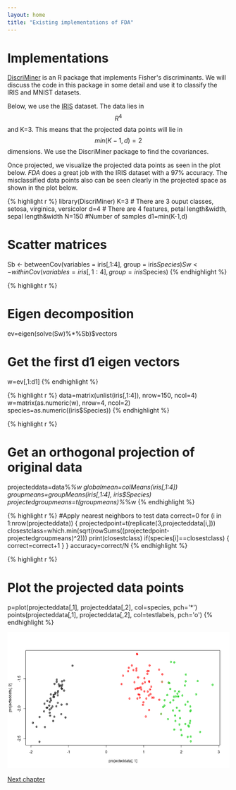 ```yaml
---
layout: home
title: "Existing implementations of FDA"
---
```


# Implementations

[DiscriMiner](../references.html##DiscriMiner) is an R package that implements Fisher's discriminants. We will discuss the code in this package in some detail and use it to classify the IRIS and MNIST datasets. 


Below, we use the [IRIS](../references.html##iris) dataset. The data lies in $$R^4$$ and K=3. This means that the projected data points will lie in $$min(K-1,d)=2$$ dimensions. We use the DiscriMiner package to find the covariances. 

Once projected, we visualize the projected data points as seen in the plot below. _FDA_ does a great job with the IRIS dataset with a 97% accuracy. The misclassified data points also can be seen clearly in the projected space as shown in the plot below.

{% highlight r %}
library(DiscriMiner)
K=3 # There are 3 ouput classes, setosa, virginica, versicolor
d=4 # There are 4 features, petal length&width, sepal length&width
N=150 #Number of samples
d1=min(K-1,d)
# Scatter matrices
Sb <- betweenCov(variables = iris[,1:4], group = iris$Species)
Sw <- withinCov(variables = iris[,1:4], group = iris$Species)
{% endhighlight %}

{% highlight r %}
# Eigen decomposition
ev=eigen(solve(Sw)%*%Sb)$vectors
# Get the first d1 eigen vectors
w=ev[,1:d1]
{% endhighlight %}

{% highlight r %}
data=matrix(unlist(iris[,1:4]), nrow=150, ncol=4)
w=matrix(as.numeric(w), nrow=4, ncol=2)
species=as.numeric((iris$Species))
{% endhighlight %}

{% highlight r %}
# Get an orthogonal projection of original data
projecteddata=data%*%w
globalmean=colMeans(iris[,1:4])
groupmeans=groupMeans(iris[,1:4], iris$Species)
projectedgroupmeans=t(groupmeans)%*%w
{% endhighlight %}

{% highlight r %}
#Apply nearest neighbors to test data
correct=0
 for (i in 1:nrow(projecteddata)) {
    projectedpoint=t(replicate(3,projecteddata[i,]))
    closestclass=which.min(sqrt(rowSums((projectedpoint-projectedgroupmeans)^2)))
    print(closestclass)
    if(species[i]==closestclass) {
      correct=correct+1
    }
  }
accuracy=correct/N
{% endhighlight %}

{% highlight r %}
# Plot the projected data points
p=plot(projecteddata[,1], projecteddata[,2], col=species, pch='*')
points(projecteddata[,1], projecteddata[,2], col=testlabels, pch='o')
{% endhighlight %}

![Fisher's projections](/images/Fishersprojections.png)

<a class="continue" href="chapter6.html">Next chapter</a>

